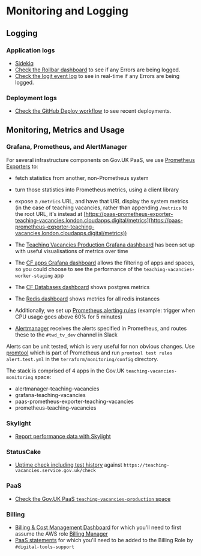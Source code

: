 # Monitoring and Logging

## Logging

### Application logs

- [Sidekiq](https://teaching-vacancies.service.gov.uk/sidekiq)
- [Check the Rollbar dashboard](https://rollbar.com/dfe/teacher-vacancies/) to see if any Errors are being logged.
- [Check the logit event log](https://logitapp.com/events) to see in real-time if any Errors are being logged.

### Deployment logs

- [Check the GitHub Deploy workflow](https://github.com/DFE-Digital/teaching-vacancies/actions?query=workflow%3ADeploy) to see recent deployments.

## Monitoring, Metrics and Usage

### Grafana, Prometheus, and AlertManager

For several infrastructure components on Gov.UK PaaS, we use [Prometheus Exporters](https://prometheus.io/docs/instrumenting/exporters/) to:
- fetch statistics from another, non-Prometheus system
- turn those statistics into Prometheus metrics, using a client library
- expose a `/metrics` URL, and have that URL display the system metrics (in the case of teaching vacancies, rather than appending `/metrics` to the root URL, it's instead at [https://paas-prometheus-exporter-teaching-vacancies.london.cloudapps.digital/metrics](https://paas-prometheus-exporter-teaching-vacancies.london.cloudapps.digital/metrics))

- The [Teaching Vacancies Production Grafana dashboard](https://grafana-teaching-vacancies.london.cloudapps.digital/d/6Ac4lUWGk/teaching-vacancies-production?orgId=1&refresh=5s) has been set up with useful visualisations of metrics over time
- The [CF apps Grafana dashboard](https://grafana-teaching-vacancies.london.cloudapps.digital/d/eF19g4RZx/cf-apps?orgId=1&refresh=10s) allows the filtering of apps and spaces, so you could choose to see the performance of the `teaching-vacancies-worker-staging` app
- The [CF Databases dashboard](https://grafana-teaching-vacancies.london.cloudapps.digital/d/a2FR6FUMz/cf-databases?orgId=1&refresh=10s&var-SpaceName=teaching-vacancies-production&var-Services=teaching-vacancies-postgres-production) shows postgres metrics
- The [Redis dashboard](https://grafana-teaching-vacancies.london.cloudapps.digital/d/_XaXFGTMz/redis-dashboard-for-prometheus-redis-exporter-1-x?orgId=1&refresh=30s) shows metrics for all redis instances

- Additionally, we set up [Prometheus alerting rules](https://prometheus-teaching-vacancies.london.cloudapps.digital/alerts) (example: trigger when CPU usage goes above 60% for 5 minutes)
- [Alertmanager](https://alertmanager-teaching-vacancies.london.cloudapps.digital/#/alerts) receives the alerts specified in Prometheus, and routes these to the `#twd_tv_dev` channel in Slack

Alerts can be unit tested, which is very useful for non obvious changes. Use [promtool](https://prometheus.io/docs/prometheus/latest/configuration/unit_testing_rules/)
which is part of Prometheus and run `promtool test rules alert.test.yml` in the `terraform/monitoring/config` directory.

The stack is comprised of 4 apps in the Gov.UK `teaching-vacancies-monitoring` space:

- alertmanager-teaching-vacancies
- grafana-teaching-vacancies
- paas-prometheus-exporter-teaching-vacancies
- prometheus-teaching-vacancies

### Skylight

- [Report performance data with Skylight](https://www.skylight.io/app/applications/xsMWeSG9ned8/recent/6h/endpoints)

### StatusCake

- [Uptime check including test history](https://app.statuscake.com/UptimeStatus.php?tid=5636370) against `https://teaching-vacancies.service.gov.uk/check`

### PaaS

- [Check the Gov.UK PaaS `teaching-vacancies-production` space](https://admin.london.cloud.service.gov.uk/organisations/386a9502-d9b6-4aba-b3c3-ebe4fa3f963e/spaces/ebce88e9-8d3e-424b-8da3-c8dc0072b900/applications)

### Billing

- [Billing & Cost Management Dashboard](https://console.aws.amazon.com/billing/home#/) for which you'll need to first assume the AWS role [Billing Manager](https://console.aws.amazon.com/iam/home?region=eu-west-2#/roles/BillingManager)
- [PaaS statements](https://admin.london.cloud.service.gov.uk/organisations/386a9502-d9b6-4aba-b3c3-ebe4fa3f963e/statements) for which you'll need to be added to the Billing Role by `#digital-tools-support`
